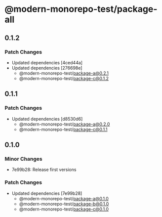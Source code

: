 # @modern-monorepo-test/package-all

## 0.1.2

### Patch Changes

- Updated dependencies [4ced44a]
- Updated dependencies [276698e]
  - @modern-monorepo-test/package-a@0.2.1
  - @modern-monorepo-test/package-c@0.1.2

## 0.1.1

### Patch Changes

- Updated dependencies [d8530d6]
  - @modern-monorepo-test/package-a@0.2.0
  - @modern-monorepo-test/package-c@0.1.1

## 0.1.0

### Minor Changes

- 7e99b28: Release first versions

### Patch Changes

- Updated dependencies [7e99b28]
  - @modern-monorepo-test/package-a@0.1.0
  - @modern-monorepo-test/package-b@0.1.0
  - @modern-monorepo-test/package-c@0.1.0

